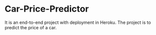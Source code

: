 # Car-Price-Predictor
It is an end-to-end project with deployment in Heroku. The project is to predict the price of a car.
